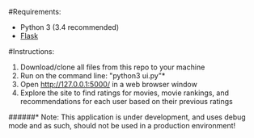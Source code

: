 #Requirements:
- Python 3 (3.4 recommended)
- [Flask](http://flask.pocoo.org/)

#Instructions:
1. Download/clone all files from this repo to your machine
2. Run on the command line: "python3 ui.py"*
3. Open http://127.0.0.1:5000/ in a web browser window
4. Explore the site to find ratings for movies, movie rankings, and recommendations for each user based on their previous ratings

######* Note: This application is under development, and uses debug mode and as such, should not be used in a production environment!
